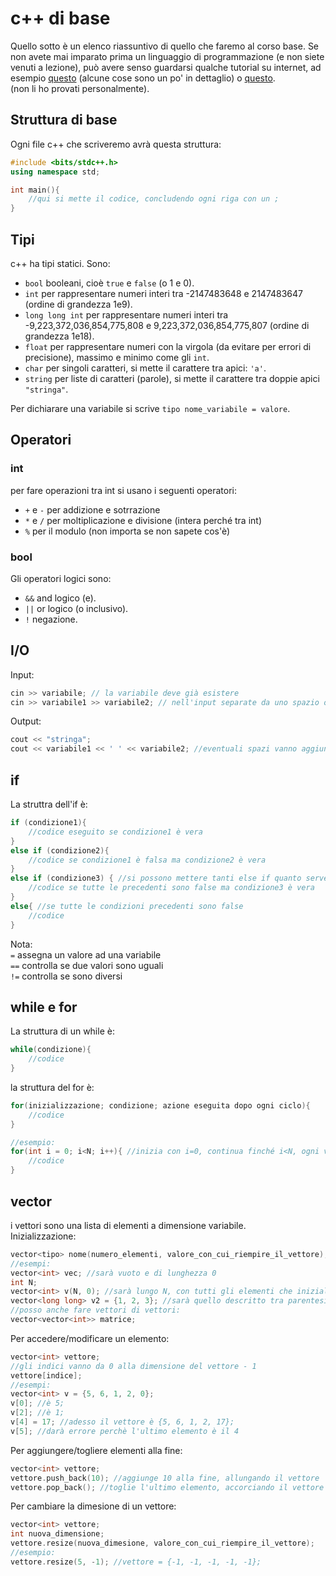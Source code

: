 # c++ di base
Quello sotto è un elenco riassuntivo di quello che faremo al corso base.
Se non avete mai imparato prima un linguaggio di programmazione (e non siete venuti a lezione),
può avere senso guardarsi qualche tutorial su internet, ad esempio [questo](https://cplusplus.com/doc/tutorial/) (alcune cose sono un po' in dettaglio) 
o [questo](https://www.w3schools.com/cpp/).    
(non li ho provati personalmente).

## Struttura di base
Ogni file c++ che scriveremo avrà questa struttura:
```cpp
#include <bits/stdc++.h>
using namespace std;

int main(){
    //qui si mette il codice, concludendo ogni riga con un ;
}
```

## Tipi
c++ ha tipi statici. Sono:
- ```bool``` booleani, cioè ```true``` e ```false``` (o 1 e 0).
- ```int``` per rappresentare numeri interi tra -2147483648 e 2147483647 (ordine di grandezza 1e9).
- ```long long int``` per rappresentare numeri interi tra -9,223,372,036,854,775,808 e 9,223,372,036,854,775,807 (ordine di grandezza 1e18).
- ```float``` per rappresentare numeri con la virgola (da evitare per errori di precisione), massimo e minimo come gli ```int```.
- ```char``` per singoli caratteri, si mette il carattere tra apici: ```'a'```.
- ```string``` per liste di caratteri (parole), si mette il carattere tra doppie apici ```"stringa"```.

Per dichiarare una variabile si scrive ```tipo nome_variabile = valore```.

## Operatori

### int
per fare operazioni tra int si usano i seguenti operatori:
- ```+``` e ```-``` per addizione e sotrrazione
- ```*``` e ```/``` per moltiplicazione e divisione (intera perché tra int)
- ```%``` per il modulo (non importa se non sapete cos'è)

### bool
Gli operatori logici sono:
- ```&&``` and logico (e).
- ```||``` or logico (o inclusivo).
- ```!``` negazione.

## I/O
Input:
```cpp
cin >> variabile; // la variabile deve già esistere
cin >> variabile1 >> variabile2; // nell'input separate da uno spazio o su righe diverse
```
Output:
```cpp
cout << "stringa";
cout << variabile1 << ' ' << variabile2; //eventuali spazi vanno aggiunti a mano come char o stringhe
```

## if
La struttra dell'if è:

```cpp
if (condizione1){
    //codice eseguito se condizione1 è vera
}
else if (condizione2){
    //codice se condizione1 è falsa ma condizione2 è vera
}
else if (condizione3) { //si possono mettere tanti else if quanto serve, anche nessuno
    //codice se tutte le precedenti sono false ma condizione3 è vera
}
else{ //se tutte le condizioni precedenti sono false
    //codice
}
```

Nota:    
```=``` assegna un valore ad una variabile    
```==``` controlla se due valori sono uguali    
```!=``` controlla se sono diversi   

## while e for
La struttura di un while è:
```cpp
while(condizione){
    //codice
}
```

la struttura del for è:
```cpp
for(inizializzazione; condizione; azione eseguita dopo ogni ciclo){
    //codice
}

//esempio:
for(int i = 0; i<N; i++){ //inizia con i=0, continua finché i<N, ogni volta incrementa i di 1
    //codice
}
```

## vector
i vettori sono una lista di elementi a dimensione variabile.    
Inizializzazione:
```cpp
vector<tipo> nome(numero_elementi, valore_con_cui_riempire_il_vettore);
//esempi:
vector<int> vec; //sarà vuoto e di lunghezza 0
int N;
vector<int> v(N, 0); //sarà lungo N, con tutti gli elementi che inizialmente sono 0
vector<long long> v2 = {1, 2, 3}; //sarà quello descritto tra parentesi: il primo elemento è 1, ...
//posso anche fare vettori di vettori:
vector<vector<int>> matrice;
```
Per accedere/modificare un elemento:
```cpp
vector<int> vettore;
//gli indici vanno da 0 alla dimensione del vettore - 1
vettore[indice];
//esempi:
vector<int> v = {5, 6, 1, 2, 0};
v[0]; //è 5;
v[2]; //è 1;
v[4] = 17; //adesso il vettore è {5, 6, 1, 2, 17};
v[5]; //darà errore perchè l'ultimo elemento è il 4
```
Per aggiungere/togliere elementi alla fine:
```cpp
vector<int> vettore;
vettore.push_back(10); //aggiunge 10 alla fine, allungando il vettore
vettore.pop_back(); //toglie l'ultimo elemento, accorciando il vettore
```
Per cambiare la dimesione di un vettore:
```cpp
vector<int> vettore;
int nuova_dimensione;
vettore.resize(nuova_dimesione, valore_con_cui_riempire_il_vettore);
//esempio:
vettore.resize(5, -1); //vettore = {-1, -1, -1, -1, -1};
```